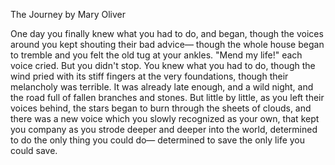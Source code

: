 The Journey by Mary Oliver

One day you finally knew
what you had to do, and began,
though the voices around you
kept shouting
their bad advice—
though the whole house
began to tremble
and you felt the old tug
at your ankles.
"Mend my life!"
each voice cried.
But you didn't stop.
You knew what you had to do,
though the wind pried
with its stiff fingers
at the very foundations,
though their melancholy
was terrible.
It was already late
enough, and a wild night,
and the road full of fallen
branches and stones.
But little by little,
as you left their voices behind,
the stars began to burn
through the sheets of clouds,
and there was a new voice
which you slowly
recognized as your own,
that kept you company
as you strode deeper and deeper
into the world,
determined to do
the only thing you could do—
determined to save
the only life you could save.
